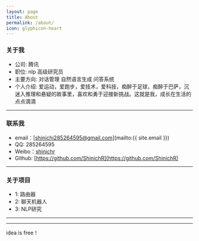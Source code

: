 ```yaml
---
layout: page
title: About
permalink: /about/
icon: glyphicon-heart
---
```


### 关于我
* 公司: 腾讯
* 职位: nlp 高级研究员
* 主要方向: 对话管理 自然语言生成 问答系统
* 个人介绍: 爱运动，爱跑步，爱技术，爱科技，痴醉于足球，痴醉于巴萨，沉迷入推理和悬疑的故事里，喜欢和勇于迎接新挑战。这就是我，成长在生活的点点滴滴

---

### 联系我

* email：[shinichi285264595@gmail.com](mailto:{{ site.email }})
* QQ:    285264595
* Weibo：[shinichr](http://weibo.com/shinichr)
*  Github: [https://github.com/ShinichR](https://github.com/ShinichR)

---

### 关于项目   
* 1: 路由器
* 2: 聊天机器人
* 3: NLP研究


---


---

idea is free！
